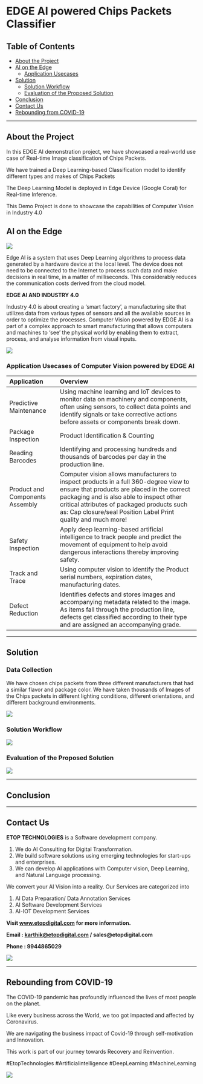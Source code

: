 # EDGE AI powered Chips Packets Classifier

## Table of Contents ##

* [About the Project](https://github.com/Karthikkannan-AI/EDGE-AI-powered-Chips-Classifier#about-the-project)
* [AI on the Edge](https://github.com/Karthikkannan-AI/EDGE-AI-powered-Chips-Classifier#ai-on-the-edge)
  * [Application Usecases](https://github.com/Karthikkannan-AI/EDGE-AI-powered-Chips-Classifier#application-usecases)
* [Solution](https://github.com/Karthikkannan-AI/EDGE-AI-powered-Chips-Classifier#solution)
  * [Solution Workflow](https://github.com/Karthikkannan-AI/EDGE-AI-powered-Chips-Classifier#solution-workflow)
  * [Evaluation of the Proposed Solution](https://github.com/Karthikkannan-AI/EDGE-AI-powered-Chips-Classifier#evaluation-of-the-proposed-solution)
* [Conclusion](https://github.com/Karthikkannan-AI/EDGE-AI-powered-Chips-Classifier#conclusion)
* [Contact Us](https://github.com/Karthikkannan-AI/EDGE-AI-powered-Chips-Classifier#contact-us)
* [Rebounding from COVID-19](https://github.com/Karthikkannan-AI/EDGE-AI-powered-Chips-Classifier#rebounding-from-covid-19)

- - - -

## About the Project ##

In this EDGE AI demonstration  project, we have showcased a real-world use case of Real-time Image classification of Chips Packets.

We have trained a Deep Learning-based Classification model to identify different types and makes of Chips Packets

The Deep Learning Model is deployed in Edge Device (Google Coral) for Real-time Inference. 

This Demo Project is done to showcase the capabilities of Computer Vision in Industry 4.0

## AI on the Edge ##

<img src="https://github.com/Karthikkannan-AI/EDGE-AI-powered-Chips-Classifier/blob/main/resources/Industrial%20AI.png">

Edge AI is a system that uses Deep Learning algorithms to process data generated by a hardware device at the local level. The device does not need to be connected to the Internet to process such data and make decisions in real time, in a matter of milliseconds. This considerably reduces the communication costs derived from the cloud model. 

__EDGE AI AND INDUSTRY 4.0__

Industry 4.0 is about creating a ‘smart factory’, a manufacturing site that utilizes data from various types of sensors and all the available sources in order to optimize the processes. Computer Vision powered by EDGE AI is a part of a complex approach to smart manufacturing that allows computers and machines to ‘see’ the physical world by enabling them to extract, process, and analyse information from visual inputs. 

<img src="https://github.com/Karthikkannan-AI/EDGE-AI-powered-Chips-Classifier/blob/main/resources/Computer%20Vision.png">

### Application Usecases of Computer Vision powered by EDGE AI ###

| Application | Overview |
| :------------- | :------------- |
| Predictive Maintenance | Using machine learning and IoT devices to monitor data on machinery and components, often using sensors, to collect data points and identify signals or take corrective actions before assets or components break down. |
| Package Inspection | Product Identification & Counting |
| Reading Barcodes | Identifying and processing hundreds and thousands of barcodes per day in the production line. |
| Product and Components Assembly | Computer vision allows manufacturers to inspect products in a full 360-degree view to ensure that products are placed in the correct packaging and is also able to inspect other critical attributes of packaged products such as: Cap closure/seal Position Label Print quality and much more! |
| Safety Inspection | Apply deep learning-based artificial intelligence to track people and predict the movement of equipment to help avoid dangerous interactions thereby improving safety. |
| Track and Trace | Using computer vision to identify the Product serial numbers, expiration dates, manufacturing dates. |
| Defect Reduction | Identifies defects and stores images and accompanying metadata related to the image.  As items fall through the production line, defects get classified according to their type and are assigned an accompanying grade. |

- - - -

## Solution ##

### Data Collection ###

We have chosen chips packets from three different manufacturers that had a similar flavor and package color. 
We have taken thousands of Images of the Chips packets in different lighting conditions, different orientations, and different background environments.

<img src="https://github.com/Karthikkannan-AI/EDGE-AI-powered-Chips-Classifier/blob/main/resources/Chips%20Classifier.png">

### Solution Workflow ###

<img src="https://github.com/Karthikkannan-AI/EDGE-AI-powered-Chips-Classifier/blob/main/resources/Chips%20Classificatio%20Workflow.png">

### Evaluation of the Proposed Solution ###

<a href="https://youtu.be/ah0xDyYSMy4" target="_blank"><img src="https://github.com/Karthikkannan-AI/EDGE-AI-powered-Chips-Classifier/blob/main/resources/Chips%20Classification.png"/></a>     

- - - -

## Conclusion ##



- - - -

## Contact Us ##

__ETOP TECHNOLOGIES__ is a Software development company. 
1. We do AI Consulting for Digital Transformation.
2. We build software solutions using emerging technologies for start-ups and enterprises. 
3. We can develop AI applications with Computer vision, Deep Learning, and Natural Language processing.

We convert your AI Vision into a reality. Our Services are categorized into 
1. AI Data Preparation/ Data Annotation Services 
2. AI Software Development Services 
3. AI-IOT Development Services

__Visit www.etopdigital.com for more information.__

__Email : karthik@etopdigital.com / sales@etopdigital.com__
          
__Phone : 9944865029__

<img src="https://github.com/Karthikkannan-AI/EDGE-AI-powered-Chips-Classifier/blob/main/resources/About%20ETOP%20Technologies_Github.png">

- - - -

## Rebounding from COVID-19 ##

The COVID-19 pandemic has profoundly influenced the lives of most people on the planet.

Like every business across the World, we too got impacted and affected by Coronavirus.

We are navigating the business impact of Covid-19 through self-motivation and Innovation.

This work is part of our journey towards Recovery and Reinvention.

#EtopTechnologies #Artificialintelligence #DeepLearning #MachineLearning


<img src="https://github.com/Karthikkannan-AI/EDGE-AI-powered-Chips-Classifier/blob/main/resources/CoronaPandemic.jpeg">
